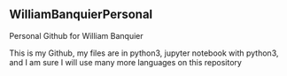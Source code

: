 ## WilliamBanquierPersonal

Personal Github for William Banquier

This is my Github, my files are in python3, jupyter notebook with python3, and I am sure I will use many more languages on this repository

